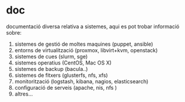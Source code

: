 # doc
documentació diversa relativa a sistemes, aqui es pot trobar informació sobre:

 1. sistemes de gestió de moltes maquines (puppet, ansible)
 2. entorns de virtualització (proxmox, libvirt+kvm, openstack)
 3. sistemes de cues (slurm, sge)
 4. sistemes operatius (CentOS, Mac OS X)
 5. sistemes de backup (bacula..)
 6. sistemes de fitxers (glusterfs, nfs, xfs)
 7. monitorització (logstash, kibana, nagios, elasticsearch)
 8. configuració de serveis (apache, nis, nfs )
 9. altres... 

